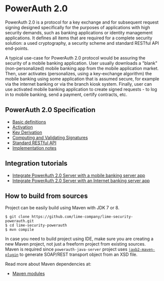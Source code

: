 # PowerAuth 2.0

PowerAuth 2.0 is a protocol for a key exchange and for subsequent request signing designed specifically for the purposes of applications with high security demands, such as banking applications or identity management applications. It defines all items that are required for a complete security solution: a used cryptography, a security scheme and standard RESTful API end-points.

A typical use-case for PowerAuth 2.0 protocol would be assuring the security of a mobile banking application. User usually downloads a "blank" (non-personalized) mobile banking app from the mobile application market. Then, user activates (personalizes, using a key-exchange algorithm) the mobile banking using some application that is assumed secure, for example via the internet banking or via the branch kiosk system. Finally, user can use activated mobile banking application to create signed requests - to log in to mobile banking, send a payment, certify contracts, etc.

## PowerAuth 2.0 Specification

- [Basic definitions](https://github.com/lime-company/lime-security-powerauth/blob/master/powerauth-docs/source/definitions.md)
- [Activation](https://github.com/lime-company/lime-security-powerauth/blob/master/powerauth-docs/source/activation.md)
- [Key Derivation](https://github.com/lime-company/lime-security-powerauth/blob/master/powerauth-docs/source/key-derivation.md)
- [Computing and Validating Signatures](https://github.com/lime-company/lime-security-powerauth/blob/master/powerauth-docs/source/signatures.md)
- [Standard RESTful API](https://github.com/lime-company/lime-security-powerauth/blob/master/powerauth-docs/source/api.md)
- [Implementation notes](https://github.com/lime-company/lime-security-powerauth/blob/master/powerauth-docs/source/notes.md)


## Integration tutorials

- [Integrate PowerAuth 2.0 Server with a mobile banking server app](https://github.com/lime-company/lime-security-powerauth/blob/master/powerauth-docs/source/tutorial/mobile-api.md)
- [Integrate PowerAuth 2.0 Server with an Internet banking server app](https://github.com/lime-company/lime-security-powerauth/blob/master/powerauth-docs/source/tutorial/internet-banking.md)

## How to build from sources

Project can be easily build using Maven with JDK 7 or 8.

```shell
$ git clone https://github.com/lime-company/lime-security-powerauth.git
$ cd lime-security-powerauth
$ mvn compile
```

In case you need to build project using IDE, make sure you are creating a new Maven project, not just a freeform project from existing sources. Maven is required since `powerauth-java-server` project uses [`jaxb2-maven-plugin`](http://www.mojohaus.org/jaxb2-maven-plugin/Documentation/v2.2/) to generate SOAP/REST transport object from an XSD file.

Read more about Maven dependencies at:

- [Maven modules](https://github.com/lime-company/lime-security-powerauth/blob/master/powerauth-docs/source/maven-modules.md)
